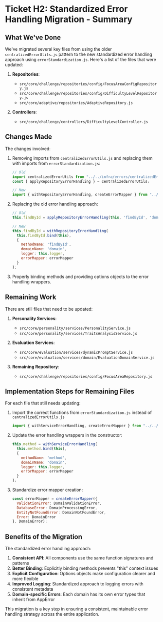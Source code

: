 # Ticket H2: Standardized Error Handling Migration - Summary

## What We've Done

We've migrated several key files from using the older `centralizedErrorUtils.js` pattern to the new standardized error handling approach using `errorStandardization.js`. Here's a list of the files that were updated:

1. **Repositories**:
   - `src/core/challenge/repositories/config/FocusAreaConfigRepository.js`
   - `src/core/challenge/repositories/config/DifficultyLevelRepository.js`
   - `src/core/adaptive/repositories/AdaptiveRepository.js`

2. **Controllers**:
   - `src/core/challenge/controllers/DifficultyLevelController.js`

## Changes Made

The changes involved:

1. Removing imports from `centralizedErrorUtils.js` and replacing them with imports from `errorStandardization.js`:
   ```javascript
   // Old
   import centralizedErrorUtils from "../../infra/errors/centralizedErrorUtils.js";
   const { applyRepositoryErrorHandling } = centralizedErrorUtils;
   
   // New
   import { withRepositoryErrorHandling, createErrorMapper } from "../../infra/errors/errorStandardization.js";
   ```

2. Replacing the old error handling approach:
   ```javascript
   // Old
   this.findById = applyRepositoryErrorHandling(this, 'findById', 'domain', errorMapper);
   
   // New
   this.findById = withRepositoryErrorHandling(
     this.findById.bind(this),
     {
       methodName: 'findById',
       domainName: 'domain',
       logger: this.logger,
       errorMapper: errorMapper
     }
   );
   ```

3. Properly binding methods and providing options objects to the error handling wrappers.

## Remaining Work

There are still files that need to be updated:

1. **Personality Services**:
   - `src/core/personality/services/PersonalityService.js`
   - `src/core/personality/services/TraitsAnalysisService.js`

2. **Evaluation Services**:
   - `src/core/evaluation/services/dynamicPromptService.js`
   - `src/core/evaluation/services/domain/EvaluationDomainService.js`

3. **Remaining Repository**:
   - `src/core/challenge/repositories/config/FocusAreaRepository.js`

## Implementation Steps for Remaining Files

For each file that still needs updating:

1. Import the correct functions from `errorStandardization.js` instead of `centralizedErrorUtils.js`
   ```javascript
   import { withServiceErrorHandling, createErrorMapper } from "../../infra/errors/errorStandardization.js";
   ```

2. Update the error handling wrappers in the constructor:
   ```javascript
   this.method = withServiceErrorHandling(
     this.method.bind(this),
     {
       methodName: 'method',
       domainName: 'domain',
       logger: this.logger,
       errorMapper: errorMapper
     }
   );
   ```

3. Standardize error mapper creation:
   ```javascript
   const errorMapper = createErrorMapper({
     ValidationError: DomainValidationError,
     DatabaseError: DomainProcessingError,
     EntityNotFoundError: DomainNotFoundError,
     Error: DomainError
   }, DomainError);
   ```

## Benefits of the Migration

The standardized error handling approach:

1. **Consistent API**: All components use the same function signatures and patterns
2. **Better Binding**: Explicitly binding methods prevents "this" context issues
3. **Explicit Configuration**: Options objects make configuration clearer and more flexible
4. **Improved Logging**: Standardized approach to logging errors with consistent metadata
5. **Domain-specific Errors**: Each domain has its own error types that inherit from AppError

This migration is a key step in ensuring a consistent, maintainable error handling strategy across the entire application.
